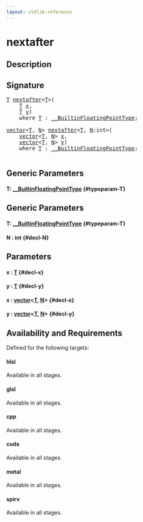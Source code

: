```yaml
---
layout: stdlib-reference
---
```


# nextafter

## Description





## Signature 

<pre>
<a href="/stdlib-reference/global-decls/nextafter#typeparam-T" class="code_type">T</a> <a href="/stdlib-reference/global-decls/nextafter">nextafter</a>&lt;<a href="/stdlib-reference/global-decls/nextafter#typeparam-T" class="code_type">T</a>&gt;(
    <a href="/stdlib-reference/global-decls/nextafter#typeparam-T" class="code_type">T</a> <a href="/stdlib-reference/global-decls/nextafter#decl-x" class="code_param">x</a>,
    <a href="/stdlib-reference/global-decls/nextafter#typeparam-T" class="code_type">T</a> <a href="/stdlib-reference/global-decls/nextafter#decl-y" class="code_param">y</a>)
    <span class='code_keyword'>where</span> <a href="/stdlib-reference/global-decls/nextafter#typeparam-T" class="code_type">T</a> : <a href="/stdlib-reference/interfaces/BuiltinFloatingPointType/index">__BuiltinFloatingPointType</a>;

<a href="/stdlib-reference/types/vector/index">vector</a>&lt;<a href="/stdlib-reference/global-decls/nextafter#typeparam-T" class="code_type">T</a>, <a href="/stdlib-reference/global-decls/nextafter#decl-N" class="code_var">N</a>&gt; <a href="/stdlib-reference/global-decls/nextafter">nextafter</a>&lt;<a href="/stdlib-reference/global-decls/nextafter#typeparam-T" class="code_type">T</a>, <a href="/stdlib-reference/global-decls/nextafter#decl-N" class="code_var">N</a>:<span class="code_keyword">int</span>&gt;(
    <a href="/stdlib-reference/types/vector/index">vector</a>&lt;<a href="/stdlib-reference/global-decls/nextafter#typeparam-T" class="code_type">T</a>, <a href="/stdlib-reference/global-decls/nextafter#decl-N" class="code_var">N</a>&gt; <a href="/stdlib-reference/global-decls/nextafter#decl-x" class="code_param">x</a>,
    <a href="/stdlib-reference/types/vector/index">vector</a>&lt;<a href="/stdlib-reference/global-decls/nextafter#typeparam-T" class="code_type">T</a>, <a href="/stdlib-reference/global-decls/nextafter#decl-N" class="code_var">N</a>&gt; <a href="/stdlib-reference/global-decls/nextafter#decl-y" class="code_param">y</a>)
    <span class='code_keyword'>where</span> <a href="/stdlib-reference/global-decls/nextafter#typeparam-T" class="code_type">T</a> : <a href="/stdlib-reference/interfaces/BuiltinFloatingPointType/index">__BuiltinFloatingPointType</a>;

</pre>

## Generic Parameters

#### T: [\_\_BuiltinFloatingPointType](/stdlib-reference/interfaces/BuiltinFloatingPointType/index) {#typeparam-T}

## Generic Parameters

#### T: [\_\_BuiltinFloatingPointType](/stdlib-reference/interfaces/BuiltinFloatingPointType/index) {#typeparam-T}
#### N  : int {#decl-N}

## Parameters

#### x  : [T](/stdlib-reference/global-decls/nextafter#typeparam-T) {#decl-x}
#### y  : [T](/stdlib-reference/global-decls/nextafter#typeparam-T) {#decl-y}
#### x  : [vector](/stdlib-reference/types/vector/index)\<[T](/stdlib-reference/types/vector/index#typeparam-T), [N](/stdlib-reference/types/vector/index#decl-N)\> {#decl-x}
#### y  : [vector](/stdlib-reference/types/vector/index)\<[T](/stdlib-reference/types/vector/index#typeparam-T), [N](/stdlib-reference/types/vector/index#decl-N)\> {#decl-y}

## Availability and Requirements

Defined for the following targets:

#### hlsl
Available in all stages.

#### glsl
Available in all stages.

#### cpp
Available in all stages.

#### cuda
Available in all stages.

#### metal
Available in all stages.

#### spirv
Available in all stages.




